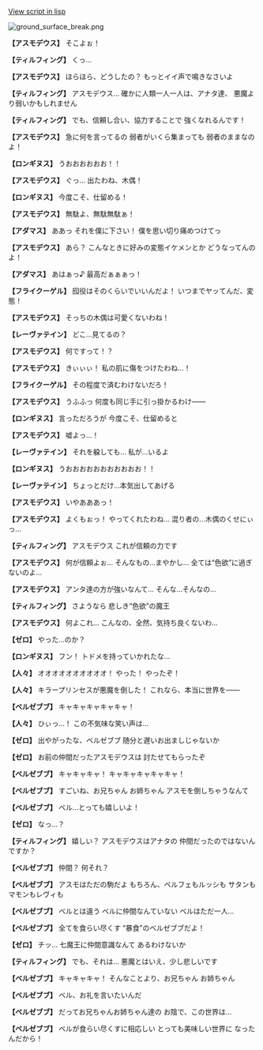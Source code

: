 [View script in lisp](../scripts/202207960.txt)

![ground_surface_break.png](../images/backgrounds/ground_surface_break.png)

**【アスモデウス】**
そこよぉ！

**【ティルフィング】**
くっ…

**【アスモデウス】**
ほらほら、どうしたの？
もっとイイ声で鳴きなさいよ

**【ティルフィング】**
アスモデウス…
確かに人類一人一人は、アナタ達、
悪魔より弱いかもしれません

**【ティルフィング】**
でも、信頼し合い、協力することで
強くなれるんです！

**【アスモデウス】**
急に何を言ってるの
弱者がいくら集まっても
弱者のままなのよ！

**【ロンギヌス】**
うおおおおおお！！

**【アスモデウス】**
ぐっ…
出たわね、木偶！

**【ロンギヌス】**
今度こそ、仕留める！

**【アスモデウス】**
無駄よ、無駄無駄ぁ！

**【アダマス】**
ああっ
それを僕に下さい！
僕を思い切り痛めつけてっ

**【アスモデウス】**
あら？
こんなときに好みの変態イケメンとか
どうなってんのよ！

**【アダマス】**
あはぁっ♪
最高だぁぁぁっ！

**【フライクーゲル】**
囮役はそのくらいでいいんだよ！
いつまでヤッてんだ、変態！

**【アスモデウス】**
そっちの木偶は可愛くないわね！

**【レーヴァテイン】**
どこ…見てるの？

**【アスモデウス】**
何ですって！？

**【アスモデウス】**
きぃぃぃ！
私の肌に傷をつけたわね…！

**【フライクーゲル】**
その程度で済むわけないだろ！

**【アスモデウス】**
うふふっ
何度も同じ手に引っ掛かるわけ――

**【ロンギヌス】**
言っただろうが
今度こそ、仕留めると

**【アスモデウス】**
嘘よっ…！

**【レーヴァテイン】**
それを躱しても…
私が…いるよ

**【ロンギヌス】**
うおおおおおおおおおおお！！

**【レーヴァテイン】**
ちょっとだけ…本気出してあげる

**【アスモデウス】**
いやあああっ！

**【アスモデウス】**
よくもぉっ！
やってくれたわね…
混り者の…木偶のくせにぃっ…

**【ティルフィング】**
アスモデウス
これが信頼の力です

**【アスモデウス】**
何が信頼よぉ…
そんなもの…まやかし…
全ては“色欲”に過ぎないのよ…

**【アスモデウス】**
アンタ達の方が強いなんて…
そんな…そんなの…

**【ティルフィング】**
さようなら
悲しき“色欲”の魔王

**【アスモデウス】**
何よこれ…
こんなの、全然、気持ち良くないわ…

**【ゼロ】**
やった…のか？

**【ロンギヌス】**
フン！
トドメを持っていかれたな…

**【人々】**
オオオオオオオオオオ！
やった！
やったぞ！

**【人々】**
キラープリンセスが悪魔を倒した！
これなら、本当に世界を――

**【ベルゼブブ】**
キャキャキャキャキャ！

**【人々】**
ひぃっ…！
この不気味な笑い声は…

**【ゼロ】**
出やがったな、ベルゼブブ
随分と遅いお出ましじゃないか

**【ゼロ】**
お前の仲間だったアスモデウスは
討たせてもらったぞ

**【ベルゼブブ】**
キャキャキャ！
キャキャキャキャキャ！

**【ベルゼブブ】**
すごいね、お兄ちゃん
お姉ちゃん
アスモを倒しちゃうなんて

**【ベルゼブブ】**
ベル…とっても嬉しいよ！

**【ゼロ】**
なっ…？

**【ティルフィング】**
嬉しい？
アスモデウスはアナタの
仲間だったのではないんですか？

**【ベルゼブブ】**
仲間？
何それ？

**【ベルゼブブ】**
アスモはただの駒だよ
もちろん、ベルフェもルッシも
サタンもマモンもレヴィも

**【ベルゼブブ】**
ベルとは違う
ベルに仲間なんていない
ベルはただ一人…

**【ベルゼブブ】**
全てを食らい尽くす
“暴食”のベルゼブブだよ！

**【ゼロ】**
チッ…
七魔王に仲間意識なんて
あるわけないか

**【ティルフィング】**
でも、それは…
悪魔とはいえ、少し悲しいです

**【ベルゼブブ】**
キャキャキャ！
そんなことより、お兄ちゃん
お姉ちゃん

**【ベルゼブブ】**
ベル、お礼を言いたいんだ

**【ベルゼブブ】**
だってお兄ちゃんお姉ちゃん達の
お陰で、この世界は…

**【ベルゼブブ】**
ベルが食らい尽くすに相応しい
とっても美味しい世界に
なったんだから！
